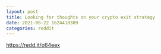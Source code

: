```yaml
--- 
layout: post 
title: Looking for thoughts on your crypto exit strategy 
date: 2021-06-22 1624418309 
categories: reddit 
--- 
```

https://redd.it/o64eex